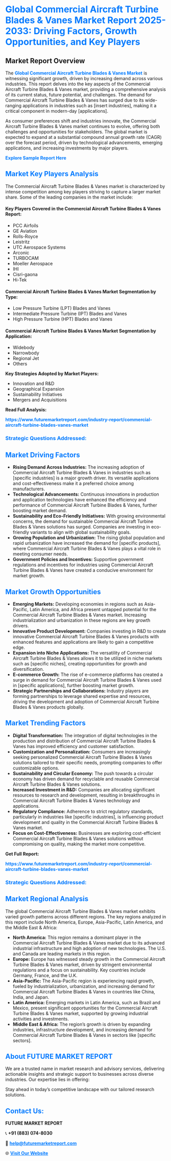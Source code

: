 <h1 style="color: #007BFF;">Global Commercial Aircraft Turbine Blades & Vanes Market Report 2025-2033: Driving Factors, Growth Opportunities, and Key Players</h1>

<section id="overview">
<h2>Market Report Overview</h2>
<p>The <a href="https://www.futuremarketreport.com/industry-report/commercial-aircraft-turbine-blades-vanes-market" style="color: #007BFF; text-decoration: none;"><strong>Global Commercial Aircraft Turbine Blades & Vanes Market</strong></a> is witnessing significant growth, driven by increasing demand across various industries. This report delves into the key aspects of the Commercial Aircraft Turbine Blades & Vanes market, providing a comprehensive analysis of its current status, future potential, and challenges. The demand for Commercial Aircraft Turbine Blades & Vanes has surged due to its wide-ranging applications in industries such as [insert industries], making it a critical component in modern-day [applications].</p>
<p>As consumer preferences shift and industries innovate, the Commercial Aircraft Turbine Blades & Vanes market continues to evolve, offering both challenges and opportunities for stakeholders. The global market is expected to expand at a substantial compound annual growth rate (CAGR) over the forecast period, driven by technological advancements, emerging applications, and increasing investments by major players.</p>
</section>

<section id="overview">
<p><a href="https://www.futuremarketreport.com/request-sample/reportId=27544" style="color: #007BFF; text-decoration: none;"><strong>Explore Sample Report Here</strong></a></p>
</section>

<section id="key-players">
<h2 style="color: #007BFF;">Market Key Players Analysis</h2>
<p>The Commercial Aircraft Turbine Blades & Vanes market is characterized by intense competition among key players striving to capture a larger market share. Some of the leading companies in the market include:</p>
<h4>Key Players Covered in the Commercial Aircraft Turbine Blades & Vanes Report:</h4>
<ul><li>PCC Airfoils</li><li>GE Aviation</li><li>Rolls-Royce</li><li>Leistritz</li><li>UTC Aerospace Systems</li><li>Arconic</li><li>TURBOCAM</li><li>Moeller Aerospace</li><li>IHI</li><li>Cisri-gaona</li><li>Hi-Tek</li></ul>
<h4>Commercial Aircraft Turbine Blades & Vanes Market Segmentation by Type:</h4>
<ul><li>Low Pressure Turbine (LPT) Blades and Vanes</li><li>Intermediate Pressure Turbine (IPT) Blades and Vanes</li><li>High Pressure Turbine (HPT) Blades and Vanes</li></ul>

<h4>Commercial Aircraft Turbine Blades & Vanes Market Segmentation by Application:</h4>
<ul><li>Widebody</li><li>Narrowbody</li><li>Regional Jet</li><li>Others</li></ul>
<p><strong>Key Strategies Adopted by Market Players:</strong></p>
<ul>
<li>Innovation and R&D</li>
<li>Geographical Expansion</li>
<li>Sustainability Initiatives</li>
<li>Mergers and Acquisitions</li>
</ul>
</section>

<section>
<p><strong>Read Full Analysis: </strong></p><a href="https://www.futuremarketreport.com/industry-report/commercial-aircraft-turbine-blades-vanes-market" style="color: #007BFF; text-decoration: none;"><strong>https://www.futuremarketreport.com/industry-report/commercial-aircraft-turbine-blades-vanes-market</strong></a>
<h3 style="color: #007BFF;">Strategic Questions Addressed:</h3>
</section>

<section id="driving-factors">
<h2 style="color: #007BFF;">Market Driving Factors</h2>
<ul>
<li><strong>Rising Demand Across Industries:</strong> The increasing adoption of Commercial Aircraft Turbine Blades & Vanes in industries such as [specific industries] is a major growth driver. Its versatile applications and cost-effectiveness make it a preferred choice among manufacturers.</li>
<li><strong>Technological Advancements:</strong> Continuous innovations in production and application technologies have enhanced the efficiency and performance of Commercial Aircraft Turbine Blades & Vanes, further boosting market demand.</li>
<li><strong>Sustainability and Eco-Friendly Initiatives:</strong> With growing environmental concerns, the demand for sustainable Commercial Aircraft Turbine Blades & Vanes solutions has surged. Companies are investing in eco-friendly variants to align with global sustainability goals.</li>
<li><strong>Growing Population and Urbanization:</strong> The rising global population and rapid urbanization have increased the demand for [specific products], where Commercial Aircraft Turbine Blades & Vanes plays a vital role in meeting consumer needs.</li>
<li><strong>Government Policies and Incentives:</strong> Supportive government regulations and incentives for industries using Commercial Aircraft Turbine Blades & Vanes have created a conducive environment for market growth.</li>
</ul>
</section>

<section id="growth-opportunities">
<h2 style="color: #007BFF;">Market Growth Opportunities</h2>
<ul>
<li><strong>Emerging Markets:</strong> Developing economies in regions such as Asia-Pacific, Latin America, and Africa present untapped potential for the Commercial Aircraft Turbine Blades & Vanes market. Increasing industrialization and urbanization in these regions are key growth drivers.</li>
<li><strong>Innovative Product Development:</strong> Companies investing in R&D to create innovative Commercial Aircraft Turbine Blades & Vanes products with enhanced features and applications are likely to gain a competitive edge.</li>
<li><strong>Expansion into Niche Applications:</strong> The versatility of Commercial Aircraft Turbine Blades & Vanes allows it to be utilized in niche markets such as [specific niches], creating opportunities for growth and diversification.</li>
<li><strong>E-commerce Growth:</strong> The rise of e-commerce platforms has created a surge in demand for Commercial Aircraft Turbine Blades & Vanes used in [specific applications], further boosting market growth.</li>
<li><strong>Strategic Partnerships and Collaborations:</strong> Industry players are forming partnerships to leverage shared expertise and resources, driving the development and adoption of Commercial Aircraft Turbine Blades & Vanes products globally.</li>
</ul>
</section>

<section id="trending-factors">
<h2 style="color: #007BFF;">Market Trending Factors</h2>
<ul>
<li><strong>Digital Transformation:</strong> The integration of digital technologies in the production and distribution of Commercial Aircraft Turbine Blades & Vanes has improved efficiency and customer satisfaction.</li>
<li><strong>Customization and Personalization:</strong> Consumers are increasingly seeking personalized Commercial Aircraft Turbine Blades & Vanes solutions tailored to their specific needs, prompting companies to offer customizable options.</li>
<li><strong>Sustainability and Circular Economy:</strong> The push towards a circular economy has driven demand for recyclable and reusable Commercial Aircraft Turbine Blades & Vanes solutions.</li>
<li><strong>Increased Investment in R&D:</strong> Companies are allocating significant resources to research and development, resulting in breakthroughs in Commercial Aircraft Turbine Blades & Vanes technology and applications.</li>
<li><strong>Regulatory Compliance:</strong> Adherence to strict regulatory standards, particularly in industries like [specific industries], is influencing product development and quality in the Commercial Aircraft Turbine Blades & Vanes market.</li>
<li><strong>Focus on Cost-Effectiveness:</strong> Businesses are exploring cost-efficient Commercial Aircraft Turbine Blades & Vanes solutions without compromising on quality, making the market more competitive.</li>
</ul>
</section>

<section>
<p><strong>Get Full Report: </strong></p><a href="https://www.futuremarketreport.com/industry-report/commercial-aircraft-turbine-blades-vanes-market" style="color: #007BFF; text-decoration: none;"><strong>https://www.futuremarketreport.com/industry-report/commercial-aircraft-turbine-blades-vanes-market</strong></a>
<h3 style="color: #007BFF;">Strategic Questions Addressed:</h3>
</section>


<section id="regional-analysis">
<h2 style="color: #007BFF;">Market Regional Analysis</h2>
<p>The global Commercial Aircraft Turbine Blades & Vanes market exhibits varied growth patterns across different regions. The key regions analyzed in this report include North America, Europe, Asia-Pacific, Latin America, and the Middle East & Africa:</p>
<ul>
<li><strong>North America:</strong> This region remains a dominant player in the Commercial Aircraft Turbine Blades & Vanes market due to its advanced industrial infrastructure and high adoption of new technologies. The U.S. and Canada are leading markets in this region.</li>
<li><strong>Europe:</strong> Europe has witnessed steady growth in the Commercial Aircraft Turbine Blades & Vanes market, driven by stringent environmental regulations and a focus on sustainability. Key countries include Germany, France, and the U.K.</li>
<li><strong>Asia-Pacific:</strong> The Asia-Pacific region is experiencing rapid growth, fueled by industrialization, urbanization, and increasing demand for Commercial Aircraft Turbine Blades & Vanes in countries like China, India, and Japan.</li>
<li><strong>Latin America:</strong> Emerging markets in Latin America, such as Brazil and Mexico, present significant opportunities for the Commercial Aircraft Turbine Blades & Vanes market, supported by growing industrial activities and investments.</li>
<li><strong>Middle East & Africa:</strong> The region’s growth is driven by expanding industries, infrastructure development, and increasing demand for Commercial Aircraft Turbine Blades & Vanes in sectors like [specific sectors].</li>
</ul>
</section>

<footer>
<h2 style="color: #007BFF;">About FUTURE MARKET REPORT</h2>
<p>We are a trusted name in market research and advisory services, delivering actionable insights and strategic support to businesses across diverse industries. Our expertise lies in offering:</p>

<p>Stay ahead in today’s competitive landscape with our tailored research solutions.</p>

<h2 style="color: #007BFF;">Contact Us:</h2>
<p><strong>FUTURE MARKET REPORT</strong></p>
<p>📞 <strong>+91 (883) 074-8030</strong></p>
<p>📧 <strong><a href="mailto:help@futuremarketreport.com" style="color: #007BFF;">help@futuremarketreport.com</a></strong></p>
<p>🌐 <strong><a href="https://www.futuremarketreport.com/" style="color: #007BFF;">Visit Our Website</a></strong></p>
</footer>